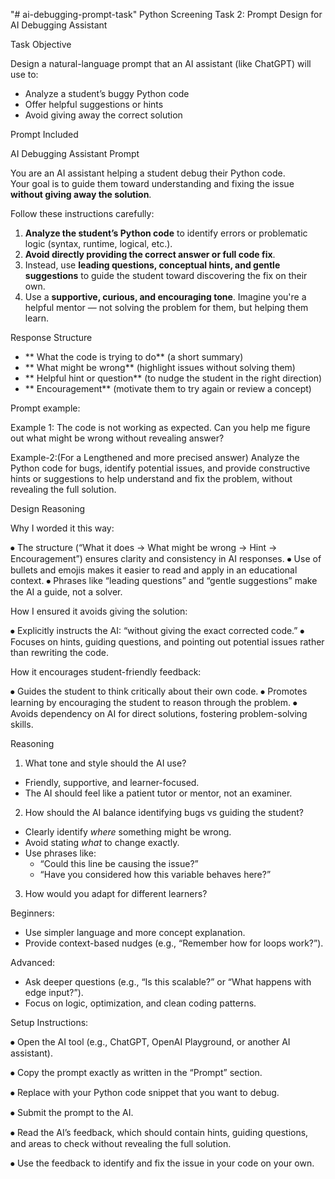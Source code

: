 "# ai-debugging-prompt-task" 
Python Screening Task 2: Prompt Design for AI Debugging Assistant

Task Objective

Design a natural-language prompt that an AI assistant (like ChatGPT) will use to:

- Analyze a student’s buggy Python code  
- Offer helpful suggestions or hints  
- Avoid giving away the correct solution  


Prompt Included

AI Debugging Assistant Prompt

You are an AI assistant helping a student debug their Python code.  
Your goal is to guide them toward understanding and fixing the issue **without giving away the solution**.

Follow these instructions carefully:

1. **Analyze the student’s Python code** to identify errors or problematic logic (syntax, runtime, logical, etc.).  
2. **Avoid directly providing the correct answer or full code fix**.  
3. Instead, use **leading questions, conceptual hints, and gentle suggestions** to guide the student toward discovering the fix on their own.  
4. Use a **supportive, curious, and encouraging tone**. Imagine you're a helpful mentor — not solving the problem for them, but helping them learn.

Response Structure

- ** What the code is trying to do** (a short summary)  
- ** What might be wrong** (highlight issues without solving them)  
- ** Helpful hint or question** (to nudge the student in the right direction)  
- ** Encouragement** (motivate them to try again or review a concept)


Prompt example:

Example 1:
The code is not working as expected.
Can you help me figure out what might be wrong without revealing answer?

Example-2:(For a Lengthened and more precised answer)
Analyze the Python code for bugs, identify potential issues, 
and provide constructive hints or suggestions to help understand and fix the problem, 
without revealing the full solution.



Design Reasoning

Why I worded it this way:

⦁	The structure (“What it does → What might be wrong → Hint → Encouragement”) ensures clarity and consistency in AI responses.
⦁	Use of bullets and emojis makes it easier to read and apply in an educational context.
⦁	Phrases like “leading questions” and “gentle suggestions” make the AI a guide, not a solver.

How I ensured it avoids giving the solution:

⦁	Explicitly instructs the AI: “without giving the exact corrected code.”
⦁	Focuses on hints, guiding questions, and pointing out potential issues rather than rewriting the code.

How it encourages student-friendly feedback:

⦁	Guides the student to think critically about their own code.
⦁	Promotes learning by encouraging the student to reason through the problem.
⦁	Avoids dependency on AI for direct solutions, fostering problem-solving skills.


 Reasoning
 1.  What tone and style should the AI use?
- Friendly, supportive, and learner-focused.  
- The AI should feel like a patient tutor or mentor, not an examiner.

 2. How should the AI balance identifying bugs vs guiding the student?
- Clearly identify *where* something might be wrong.
- Avoid stating *what* to change exactly.
- Use phrases like:
  - “Could this line be causing the issue?”  
  - “Have you considered how this variable behaves here?”

 3.  How would you adapt for different learners?

Beginners:
- Use simpler language and more concept explanation.
- Provide context-based nudges (e.g., “Remember how for loops work?”).

Advanced:
- Ask deeper questions (e.g., “Is this scalable?” or “What happens with edge input?”).
- Focus on logic, optimization, and clean coding patterns.


Setup Instructions:

⦁	Open the AI tool (e.g., ChatGPT, OpenAI Playground, or another AI assistant).

⦁	Copy the prompt exactly as written in the “Prompt” section.

⦁	Replace with your Python code snippet that you want to debug.

⦁	Submit the prompt to the AI.

⦁	Read the AI’s feedback, which should contain hints, guiding questions, and areas to check without revealing the full solution.

⦁	Use the feedback to identify and fix the issue in your code on your own.
